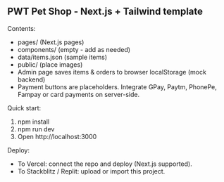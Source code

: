 PWT Pet Shop - Next.js + Tailwind template
-----------------------------------------
Contents:
- pages/ (Next.js pages)
- components/ (empty - add as needed)
- data/items.json (sample items)
- public/ (place images)
- Admin page saves items & orders to browser localStorage (mock backend)
- Payment buttons are placeholders. Integrate GPay, Paytm, PhonePe, Fampay or card payments on server-side.

Quick start:
1. npm install
2. npm run dev
3. Open http://localhost:3000

Deploy:
- To Vercel: connect the repo and deploy (Next.js supported).
- To Stackblitz / Replit: upload or import this project.
